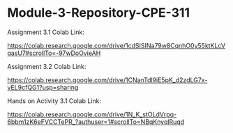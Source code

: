 # Module-3-Repository-CPE-311

Assignment 3.1 Colab Link:

https://colab.research.google.com/drive/1cdSISINa79w8CqnhO0y55ktKLcVqasU7#scrollTo=-97wDoOvieAH

Assignment 3.2 Colab Link:

https://colab.research.google.com/drive/1CNanTdl9iE5pK_d2zdLG7x-vEL9cfQG1?usp=sharing

Hands on Activity 3.1 Colab Link:

https://colab.research.google.com/drive/1N_K_stOLdVrpq-6bbm1zK6eFVCCTePR_?authuser=1#scrollTo=NBqKnyqlRuqd
